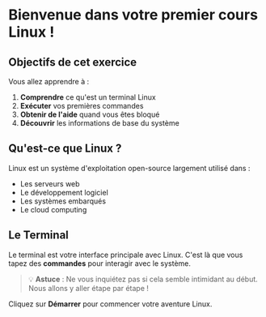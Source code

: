 # Bienvenue dans votre premier cours Linux !

## Objectifs de cet exercice
Vous allez apprendre à :
1. **Comprendre** ce qu'est un terminal Linux
2. **Exécuter** vos premières commandes
3. **Obtenir de l'aide** quand vous êtes bloqué
4. **Découvrir** les informations de base du système

## Qu'est-ce que Linux ?
Linux est un système d'exploitation open-source largement utilisé dans :
- Les serveurs web
- Le développement logiciel  
- Les systèmes embarqués
- Le cloud computing

## Le Terminal
Le terminal est votre interface principale avec Linux. C'est là que vous tapez des **commandes** pour interagir avec le système.

> 💡 **Astuce** : Ne vous inquiétez pas si cela semble intimidant au début. Nous allons y aller étape par étape !

Cliquez sur **Démarrer** pour commencer votre aventure Linux.
